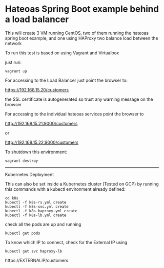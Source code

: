 # Hateoas Spring Boot example behind a load balancer

This will create 3 VM running CentOS, two of them running the hateoas
spring boot example, and one using HAProxy two balance load between the network

To run this test is based on using Vagrant and Virtualbox

just run:

```
vagrant up
```

For accessing to the Load Balancer just point the browser to:

https://192.168.15.20/customers

the SSL certificate is autogenerated so trust any warning message on the browser

For accessing to the individual hateoas services point the browser to

http://192.168.15.21:9000/customers

or

http://192.168.15.22:9000/customers

To shutdown this environment:

```
vagrant destroy
```

---

Kubernetes Deployment

This can also be set inside a Kubernetes cluster (Tested on GCP) by running this commands
with a kubectl environment already defined:

```
cd k8s
kubectl -f k8s-rs.yml create
kubectl -f k8s-svc.yml create
kubectl -f k8s-haproxy.yml create
kubectl -f k8s-lb.yml create
```

check all the pods are up and running

```
kubectl get pods
```

To know which IP to connect, check for the External IP using

```
kubectl get svc haproxy-lb
```

https://EXTERNALIP/customers
